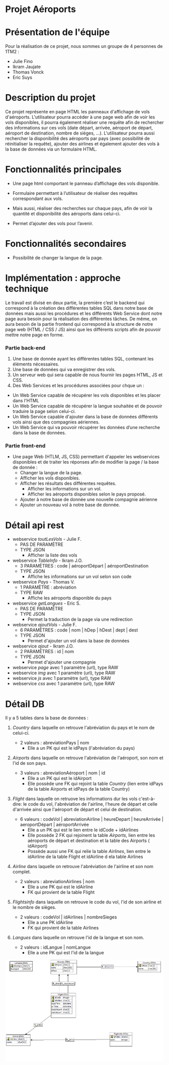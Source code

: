 # Projet Aéroports

# Présentation de l'équipe
Pour la réalisation de ce projet, nous sommes un groupe de 4 personnes de 1TM2 :
*	Julie Fino
*	Ikram Jaujate
*	Thomas Vonck
*	Eric Suys

# Description du projet 
Ce projet représente en page HTML les panneaux d'affichage de vols d'aéroports. L'utilisateur pourra accéder à une page web afin de voir les vols disponibles, il pourra également réaliser une requête afin de rechercher des informations sur ces vols (date départ, arrivée, aéroport de départ, aéroport de destination, nombre de sièges, ...). 
L'utilisateur pourra aussi rechercher la disponibilité des aéroports par pays (avec possibilité de réinitialiser la requête), ajouter des airlines et également ajouter des vols à la base de données via un formulaire HTML.

# Fonctionnalités principales
* Une page html comportant le panneau d’affichage des vols disponible.

* Formulaire permettant à l’utilisateur de réaliser des requêtes correspondant aux vols.

* Mais aussi, réaliser des recherches sur chaque pays, afin de voir la quantité et disponibilité des aéroports dans celui-ci.

* Permet d’ajouter des vols pour l’avenir.

# Fonctionnalités secondaires
* Possibilité de changer la langue de la page. 

# Implémentation : approche technique
Le travail est divisé en deux partie, la première c’est le backend qui correspond à la création des différentes tables SQL dans notre base de données mais aussi les procédures et les différents Web Service dont notre page aura besoin pour la réalisation des différentes tâches. De même, on aura besoin de la partie frontend qui correspond à la structure de notre page web (HTML / CSS / JS) ainsi que les différents scripts afin de pouvoir mettre notre page en forme.

### Partie back-end
1. Une base de donnée ayant les différentes tables SQL, contenant les éléments nécessaires.
2. Une base de données qui va enregistrer des vols.
3.	Un serveur web qui sera capable de nous fournir les pages HTML, JS et CSS.
4.	Des Web Services et les procédures associées pour chque un :
  *	Un Web Service capable de récupérer les vols disponibles et les placer dans l'HTML
  *	Un Web Service capable de récupérer la langue souhaitée et de pouvoir traduire la page selon celui-ci.
  *	Un Web Service capable d'ajouter dans la base de données différents vols ainsi que des compagnies aériennes.
  *	Un Web Service qui va pouvoir récupérer les données d’une recherche dans la base de données.

### Partie front-end
* Une page Web (HTLM, JS, CSS) permettant d'appeler les webservices disponibles et de traiter les réponses afin de modifier la page / la base de donnée :
  *	Changer la langue de la page.
  *	Afficher les vols disponibles.
  *	Afficher les résultats des différentes requêtes. 
    * Afficher les informations sur un vol.
    * Afficher les aéroports disponibles selon le pays proposé.
  * Ajouter à notre base de donnée une nouvelle compagnie aérienne
  * Ajouter un nouveau vol à notre base de donnée.

# Détail api rest

* webservice *toutLesVols* - Julie F.
  * PAS DE PARAMÈTRE 
  * TYPE JSON
    * Afficher la liste des vols
* webservice *TableInfo* - Ikram J.O.
  * 3 PARAMÈTRES : code | aéroportDépart | aéroportDestination
  * TYPE JSON
    * Affiche les informations sur un vol selon son code
* webservice *Pays* - Thomas V.
  * 1 PARAMÈTRE : abréviation
  * TYPE RAW
    * Affiche les aéroports disponible du pays
* webservice *getLangues* - Eric S.
  * PAS DE PARAMÈTRE
  * TYPE JSON
    *  Permet la traduction de la page via une redirection
* webservice *ajoutVols* - Julie F.
  * 6 PARAMÈTRES : code | nom | hDep | hDest | dept | dest
  * TYPE JSON
    *  Permet d'ajouter un vol dans la base de données
* webservice *ajout* - Ikram J.O.
  * 2 PARAMÈTRES : id | nom
  * TYPE JSON
    * Permet d'ajouter une compagnie
* webservice *page* avec 1 paramètre (url), type RAW 
* webservice *img* avec 1 paramètre (url), type RAW
* webservice *js* avec 1 paramètre (url), type RAW
* webservice *css* avec 1 paramètre (url), type RAW


# Détail DB
Il y a 5 tables dans la base de données :
1. *Country* dans laquelle on retrouve l'abréviation du pays et le nom de celui-ci.
     * 2 valeurs : abreviationPays | nom
       * Elle a un PK qui est le idPays (l'abréviation du pays)
       
2. *Airports* dans laquelle on retrouve l'abréviation de l'aéroport, son nom et l'id de son pays.
     * 3 valeurs : abreviationAéroport | nom | id
       * Elle a un PK qui est le idAirport 
       * Elle possède une FK qui rejoint la table *Country* (lien entre idPays de la table Airports et idPays de la table    Country)
       
3. *Flight* dans laquelle on retruove les informations dur les vols c'est-à-dire: le code du vol, l'abréviation de l'airline, l'heure de départ et celle d'arrivée ainsi que l'aéroport de départ et celui de destination.
     * 6 valeurs : codeVol | abreviationAirline | heureDepart | heureArrivée | aeroportDépart | aéroportArrivée
       * Elle a un PK qui est le lien entre le idCode + idAirlines
       * Elle possède 2 FK qui rejoinent la table *Airports*, lien entre les aèroports de départ et destination et la table des Airports ( idAirport)
       * Possède aussi une FK qui relie la table *Airlines*, lien entre le idAirline de la table Flight et idAirline d ela table Airlines
       
4. *Airline* dans laquelle on retrouve l'abréviation de l'airline et son nom complet.
     * 2 valeurs : abreviationAirlines | nom
       * Elle a une PK qui est le idAirline
       * FK qui provient de la table Flight
       
5. *Flightsinfo* dans laquelle on retrouve le code du vol, l'id de son airline et le nombre de sièges.
     * 2 valeurs : codeVol | idAirlines | nombreSieges
       * Elle a une PK idAirline 
       * FK qui provient de la table Airlines
       
6. *Langues* dans laquelle on retrouve l'id de la langue et son nom.
     * 2 valeurs : idLangue | nomLangue
       * Elle a une PK qui est l'id de la langue

![](image/tableau.png)
